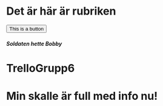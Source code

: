 <h1> Det är här är rubriken </h2>
<button> This is a button </button>

<h5>Soldaten hette Bobby</h5>

# TrelloGrupp6
# Min skalle är full med info nu!

